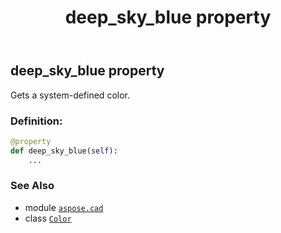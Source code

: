 ﻿---
title: deep_sky_blue property
second_title: Aspose.CAD for Python via .NET API References
description: 
type: docs
weight: 550
url: /python-net/aspose.cad/color/deep_sky_blue/
is_root: false
---

## deep_sky_blue property


Gets a system-defined color.
### Definition:
```python
@property
def deep_sky_blue(self):
    ...
```

### See Also
* module [`aspose.cad`](../../)
* class [`Color`](/cad/python-net/aspose.cad/color)
